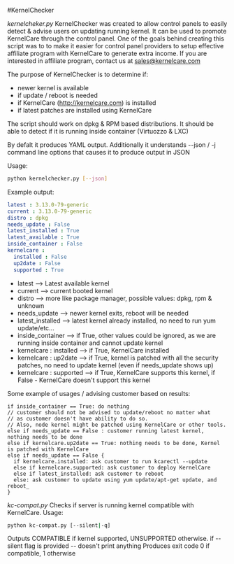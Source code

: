 #KernelChecker

_kernelcheker.py_
KernelChecker was created to allow control panels to easily detect & advise
users on updating running kernel. It can be used to promote KernelCare
through the control panel. One of the goals behind creating this script was to to make it easier for control
panel providers to setup effective affiliate program with KernelCare to generate extra income.
If you are interested in affiliate program, contact us at sales@kernelcare.com


The purpose of KernelChecker is to determine if:
  * newer kernel is available
  * if update / reboot is needed
  * if KernelCare (http://kernelcare.com) is installed
  * if latest patches are installed using KernelCare


The script should work on dpkg & RPM based distributions. It should be able to detect if it is running inside container (Virtuozzo & LXC)

By defalt it produces YAML output. Additionally it understands --json / -j command line options that causes it to produce output in JSON

Usage:
```bash
python kernelchecker.py [--json]
```

Example output:
```YAML
latest : 3.13.0-79-generic
current : 3.13.0-79-generic
distro : dpkg
needs_update : False
latest_installed : True
latest_available : True
inside_container : False
kernelcare :
  installed : False
  up2date : False
  supported : True
```

* latest --> Latest available kernel
* current --> current booted kernel
* distro --> more like package manager, possible values: dpkg, rpm & unknown
* needs_update --> newer kernel exits, reboot will be needed
* latest_installed --> latest kernel already installed, no need to run yum update/etc...
* inside_container --> if True, other values could be ignored, as we are running inside container and cannot update kernel
* kernelcare : installed --> if True, KernelCare installed
* kernelcare : up2date --> if True, kernel is patched with all the security patches, no need to update kernel (even if needs_update shows up)
* kernelcare : supported --> if True, KernelCare supports this kernel, if False - KernelCare doesn't support this kernel

Some example of usages / advising customer based on results:

```
if inside_container == True: do nothing
// customer should not be advised to update/reboot no matter what
// as customer doesn't have ability to do so. 
// Also, node kernel might be patched using KernelCare or other tools.
else if needs_update == False : customer running latest kernel, nothing needs to be done
else if kernelcare.up2date == True: nothing needs to be done, Kernel is patched with KernelCare
else if needs_update == False {
  if kernelcare.installed: ask customer to run kcarectl --update
  else if kernelcare.supported: ask customer to deploy KernelCare
  else if latest_installed: ask customer to reboot
  else: ask customer to update using yum update/apt-get update, and reboot_
}
```


_kc-compat.py_
Checks if server is running kernel compatible with KernelCare.
Usage:
```bash
python kc-compat.py [--silent|-q]
```

Outputs COMPATIBLE if kernel supported, UNSUPPORTED otherwise.
if --silent flag is provided -- doesn't print anything
Produces exit code 0 if compatible, 1 otherwise


